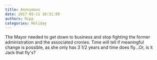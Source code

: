 ```yaml
---
title: Anonymous
date: 2017-05-11 16:31:59
authors: Ripp
categories: Holiday
---
```


 The Mayor needed to get down to business and stop fighting the former administration and the associated cronies. Time will tell if meaningful change is possible, as she only has 3 1/2 years and time does fly...Or, is it Jack that fly's?